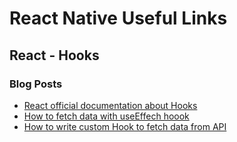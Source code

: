 # React Native Useful Links

## React - Hooks

### Blog Posts

- [React official documentation about Hooks](https://reactjs.org/docs/hooks-intro.html)
- [How to fetch data with useEffech hoook](https://www.robinwieruch.de/react-hooks-fetch-data)
- [How to write custom Hook to fetch data from API](https://medium.com/swlh/fetching-api-data-with-react-hooks-hoc-or-render-prop-ec6b37aa5a87)